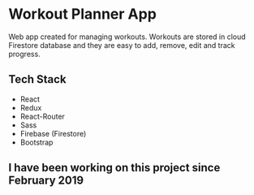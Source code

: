 # Workout Planner App

Web app created for managing workouts.
Workouts are stored in cloud Firestore database and they are easy to add, remove, edit and track progress. 

## Tech Stack
- React
- Redux
- React-Router
- Sass
- Firebase (Firestore)
- Bootstrap

## I have been working on this project since February 2019

